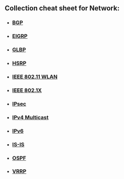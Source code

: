 ## Collection cheat sheet for Network:

- ### [BGP](http://packetlife.net/media/library/1/BGP.pdf)
- ### [EIGRP](http://media.packetlife.net/media/library/2/EIGRP.pdf)
- ### [GLBP](http://packetlife.net/media/library/3/First_Hop_Redundancy.pdf)
- ### [HSRP](http://packetlife.net/media/library/3/First_Hop_Redundancy.pdf)
- ### [IEEE 802.11 WLAN](http://packetlife.net/media/library/3/First_Hop_Redundancy.pdf)
- ### [IEEE 802.1X](http://media.packetlife.net/media/library/5/IEEE_802.1X.pdf)
- ### [IPsec](http://media.packetlife.net/media/library/6/IPsec.pdf)
- ### [IPv4 Multicast](http://media.packetlife.net/media/library/7/IPv4_Multicast.pdf)
- ### [IPv6](http://media.packetlife.net/media/library/8/IPv6.pdf)
- ### [IS-IS](http://media.packetlife.net/media/library/9/IS-IS.pdf)
- ### [OSPF](http://media.packetlife.net/media/library/10/OSPF.pdf)
- ### [VRRP](http://packetlife.net/media/library/3/First_Hop_Redundancy.pdf)